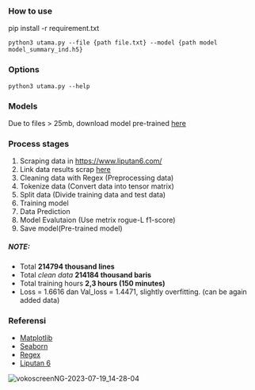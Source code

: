 ### How to use

pip install -r requirement.txt
```
python3 utama.py --file {path file.txt} --model {path model model_summary_ind.h5}
```
### Options
```
python3 utama.py --help
```
### Models
Due to files > 25mb, download model pre-trained [here](https://drive.google.com/file/d/12mVdi-QeohhxxBv6cqKSZBNzugWnOPwf/view?usp=sharing)

### Process stages
1. Scraping data in https://www.liputan6.com/
2. Link data results scrap [here](https://drive.google.com/file/d/1_xZdzOD5X_f_KHYfUIeqwv27HzDDeK4f/view?usp=drive_link)
3. Cleaning data with Regex (Preprocessing data)
4. Tokenize data (Convert data into tensor matrix)
5. Split data (Divide training data and test data)
6. Training model
7. Data Prediction
8. Model Evalutaion (Use metrix rogue-L f1-score)
9. Save model(Pre-trained model)

##### NOTE:

- Total **214794 thousand lines**
- Total *clean data* **214184 thousand baris**
- Total training hours **2,3 hours (150 minutes)**
- Loss = 1.6616 dan Val_loss = 1.4471, slightly overfitting. (can be again added data) 

### Referensi
- [Matplotlib](https://matplotlib.org/)
- [Seaborn](https://seaborn.pydata.org/)
- [Regex](https://regexr.com/)
- [Liputan 6](https://www.liputan6.com/)

![vokoscreenNG-2023-07-19_14-28-04](https://github.com/hendrimardani/summary_text_ind/assets/49816104/5fefd6bd-7d38-4fe1-8761-951450fc60d8)



